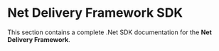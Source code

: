 # Net Delivery Framework SDK

This section contains a complete .Net SDK documentation for the **Net Delivery Framework**.

